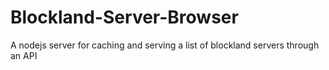 # Blockland-Server-Browser
A nodejs server for caching and serving a list of blockland servers through an API
